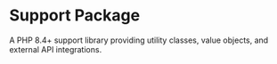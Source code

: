 # Support Package

A PHP 8.4+ support library providing utility classes, value objects, and external API integrations.
